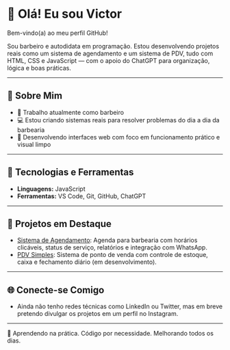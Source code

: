 # 👋 Olá! Eu sou Victor

Bem-vindo(a) ao meu perfil GitHub!

Sou barbeiro e autodidata em programação. Estou desenvolvendo projetos reais como um sistema de agendamento e um sistema de PDV, tudo com HTML, CSS e JavaScript — com o apoio do ChatGPT para organização, lógica e boas práticas.

---

## 💼 Sobre Mim

- 💈 Trabalho atualmente como barbeiro
- 💻 Estou criando sistemas reais para resolver problemas do dia a dia da barbearia
- 📲 Desenvolvendo interfaces web com foco em funcionamento prático e visual limpo

---

## 🧰 Tecnologias e Ferramentas

- **Linguagens:** JavaScript
- **Ferramentas:** VS Code, Git, GitHub, ChatGPT

---

## 📌 Projetos em Destaque

- [Sistema de Agendamento](https://github.com/vhramalho/projeto-agenda): Agenda para barbearia com horários clicáveis, status de serviço, relatórios e integração com WhatsApp.
- [PDV Simples](https://github.com/vhramalho/projeto-pdv): Sistema de ponto de venda com controle de estoque, caixa e fechamento diário (em desenvolvimento).

---

## 🌐 Conecte-se Comigo

- Ainda não tenho redes técnicas como LinkedIn ou Twitter, mas em breve pretendo divulgar os projetos em um perfil no Instagram.

---
🧠 Aprendendo na prática. Código por necessidade. Melhorando todos os dias.